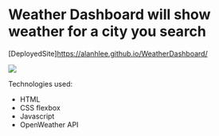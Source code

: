 # Weather Dashboard will show weather for a city you search

[DeployedSite]https://alanhlee.github.io/WeatherDashboard/

![](https://user-images.githubusercontent.com/55564982/80918913-2a823b00-8d1c-11ea-9c46-e6a2a4158267.png)

Technologies used: 
- HTML
- CSS flexbox
- Javascript
- OpenWeather API
